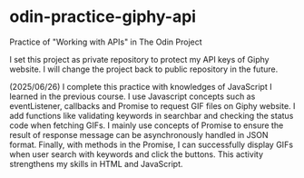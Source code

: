 # odin-practice-giphy-api

Practice of "Working with APIs" in The Odin Project

I set this project as private repository to protect my API keys of Giphy website. I will change the project back to public repository in the future.

(2025/06/26) I complete this practice with knowledges of JavaScript I learned in the previous course. I use Javascript concepts such as eventListener, callbacks and Promise to request GIF files on Giphy website. I add functions like validating keywords in searchbar and checking the status code when fetching GIFs. I mainly use concepts of Promise to ensure the result of response message can be asynchronously handled in JSON format. Finally, with methods in the Promise, I can successfully display GIFs when user search with keywords and click the buttons. This activity strengthens my skills in HTML and JavaScript.
